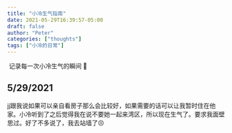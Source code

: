 ```yaml
---
title: "小冷生气指南"
date: 2021-05-29T16:39:57-05:00
draft: false
author: "Peter"
categories: ["thoughts"]
tags: ["小冷的日常"]
---
```


 记录每一次小冷生气的瞬间 😤

## 5/29/2021

jj跟我说如果可以亲自看房子那么会比较好，如果需要的话可以让我暂时住在他家。小冷听到了之后觉得我在说不要她一起来湾区，所以现在生气了。要求我面壁思过。好了不多说了，我去站墙了😣

